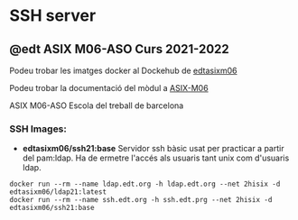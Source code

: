 # SSH server
## @edt ASIX M06-ASO Curs 2021-2022

Podeu trobar les imatges docker al Dockehub de [edtasixm06](https://hub.docker.com/u/edtasixm06/)

Podeu trobar la documentació del mòdul a [ASIX-M06](https://sites.google.com/site/asixm06edt/)

ASIX M06-ASO Escola del treball de barcelona


### SSH Images:

 * **edtasixm06/ssh21:base** Servidor ssh bàsic usat per practicar a partir del pam:ldap.
   Ha de ermetre l'accés als usuaris tant unix com d'usuaris ldap. 

``` 
docker run --rm --name ldap.edt.org -h ldap.edt.org --net 2hisix -d edtasixm06/ldap21:latest
docker run --rm --name ssh.edt.org -h ssh.edt.prg --net 2hisix -d edtasixm06/ssh21:base
```
